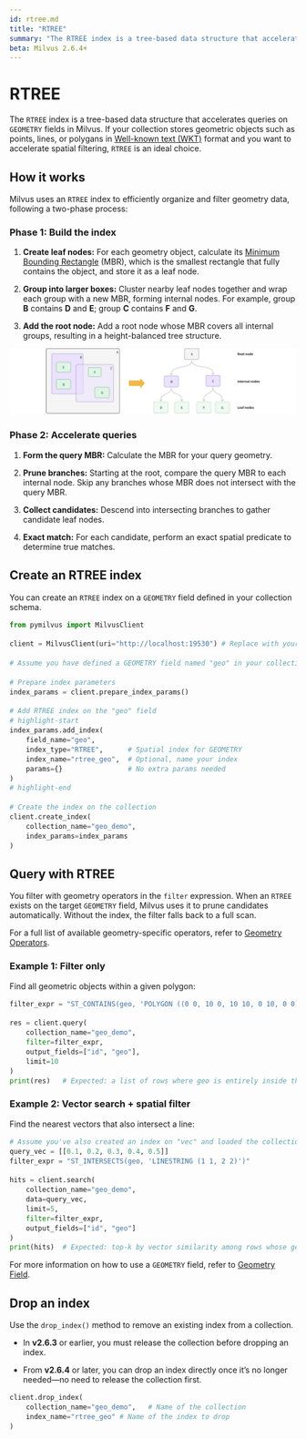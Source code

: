 ```yaml
---
id: rtree.md
title: "RTREE"
summary: "The RTREE index is a tree-based data structure that accelerates queries on GEOMETRY fields in Milvus. If your collection stores geometric objects such as points, lines, or polygans in Well-known text (WKT) format and you want to accelerate spatial filtering, RTREE is an ideal choice."
beta: Milvus 2.6.4+
---
```


# RTREE

The `RTREE` index is a tree-based data structure that accelerates queries on `GEOMETRY` fields in Milvus. If your collection stores geometric objects such as points, lines, or polygans in [Well-known text (WKT)](https://en.wikipedia.org/wiki/Well-known_text_representation_of_geometry) format and you want to accelerate spatial filtering, `RTREE` is an ideal choice.

## How it works

Milvus uses an `RTREE` index to efficiently organize and filter geometry data, following a two-phase process:

### Phase 1: Build the index

1. **Create leaf nodes:** For each geometry object, calculate its [Minimum Bounding Rectangle](https://en.wikipedia.org/wiki/Minimum_bounding_rectangle) (MBR), which is the smallest rectangle that fully contains the object, and store it as a leaf node.

1. **Group into larger boxes:** Cluster nearby leaf nodes together and wrap each group with a new MBR, forming internal nodes. For example, group **B** contains **D** and **E**; group **C** contains **F** and **G**.

1. **Add the root node:** Add a root node whose MBR covers all internal groups, resulting in a height-balanced tree structure.

![How Retree Works](../../../../../assets/how-retree-works.png)

### Phase 2: Accelerate queries

1. **Form the query MBR:** Calculate the MBR for your query geometry.

1. **Prune branches:** Starting at the root, compare the query MBR to each internal node. Skip any branches whose MBR does not intersect with the query MBR.

1. **Collect candidates:** Descend into intersecting branches to gather candidate leaf nodes.

1. **Exact match:** For each candidate, perform an exact spatial predicate to determine true matches.

## Create an RTREE index

You can create an `RTREE` index on a `GEOMETRY` field defined in your collection schema.

```python
from pymilvus import MilvusClient

client = MilvusClient(uri="http://localhost:19530") # Replace with your server address

# Assume you have defined a GEOMETRY field named "geo" in your collection schema

# Prepare index parameters
index_params = client.prepare_index_params()

# Add RTREE index on the "geo" field
# highlight-start
index_params.add_index(
    field_name="geo",
    index_type="RTREE",      # Spatial index for GEOMETRY
    index_name="rtree_geo",  # Optional, name your index
    params={}                # No extra params needed
)
# highlight-end

# Create the index on the collection
client.create_index(
    collection_name="geo_demo",
    index_params=index_params
)
```

## Query with RTREE

You filter with geometry operators in the `filter` expression. When an `RTREE` exists on the target `GEOMETRY` field, Milvus uses it to prune candidates automatically. Without the index, the filter falls back to a full scan.

For a full list of available geometry-specific operators, refer to [Geometry Operators](geometry-operators.md).

### Example 1: Filter only

Find all geometric objects within a given polygon:

```python
filter_expr = "ST_CONTAINS(geo, 'POLYGON ((0 0, 10 0, 10 10, 0 10, 0 0))')"

res = client.query(
    collection_name="geo_demo",
    filter=filter_expr,
    output_fields=["id", "geo"],
    limit=10
)
print(res)   # Expected: a list of rows where geo is entirely inside the polygon
```

### Example 2: Vector search + spatial filter

Find the nearest vectors that also intersect a line:

```python
# Assume you've also created an index on "vec" and loaded the collection.
query_vec = [[0.1, 0.2, 0.3, 0.4, 0.5]]
filter_expr = "ST_INTERSECTS(geo, 'LINESTRING (1 1, 2 2)')"

hits = client.search(
    collection_name="geo_demo",
    data=query_vec,
    limit=5,
    filter=filter_expr,
    output_fields=["id", "geo"]
)
print(hits)  # Expected: top-k by vector similarity among rows whose geo intersects the line
```

For more information on how to use a `GEOMETRY` field, refer to [Geometry Field](geometry-field.md).

## Drop an index

Use the `drop_index()` method to remove an existing index from a collection.

<div class="alert note">

- In **v2.6.3** or earlier, you must release the collection before dropping an index.

- From **v2.6.4** or later, you can drop an index directly once it’s no longer needed—no need to release the collection first.

</div>

```python
client.drop_index(
    collection_name="geo_demo",   # Name of the collection
    index_name="rtree_geo" # Name of the index to drop
)
```